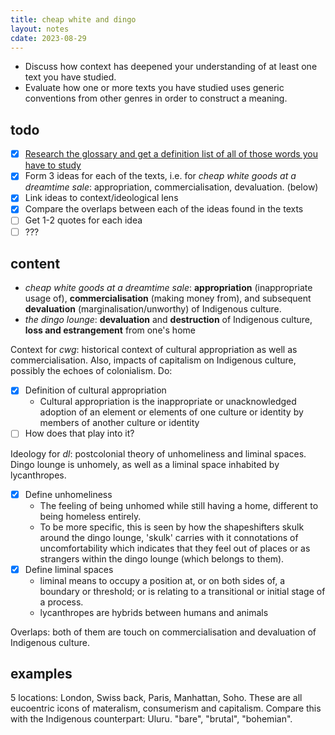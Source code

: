 ```yaml
---
title: cheap white and dingo
layout: notes
cdate: 2023-08-29
---
```


- Discuss how context has deepened your understanding of at least one text you have studied.
- Evaluate how one or more texts you have studied uses generic conventions from other genres in order to construct a meaning.

## todo

- [x] [Research the glossary and get a definition list of all of those words you have to study](/notes/glossary-literature)
- [x] Form 3 ideas for each of the texts, i.e. for *cheap white goods at a dreamtime sale*: appropriation, commercialisation, devaluation. (below)
- [x] Link ideas to context/ideological lens
- [x] Compare the overlaps between each of the ideas found in the texts
- [ ] Get 1-2 quotes for each idea
- [ ] ???

## content

- *cheap white goods at a dreamtime sale*: **appropriation** (inappropriate usage of), **commercialisation** (making money from), and subsequent **devaluation** (marginalisation/unworthy) of Indigenous culture.
- *the dingo lounge*: **devaluation** and **destruction** of Indigenous culture, **loss and estrangement** from one's home

Context for *cwg*: historical context of cultural appropriation as well as commercialisation. Also, impacts of capitalism on Indigenous culture, possibly the echoes of colonialism. Do:
- [x] Definition of cultural appropriation
    - Cultural appropriation is the inappropriate or unacknowledged adoption of an element or elements of one culture or identity by members of another culture or identity
- [ ] How does that play into it?

Ideology for *dl*: postcolonial theory of unhomeliness and liminal spaces. Dingo lounge is unhomely, as well as a liminal space inhabited by lycanthropes.
- [x] Define unhomeliness
    - The feeling of being unhomed while still having a home, different to being homeless entirely.
    - To be more specific, this is seen by how the shapeshifters skulk around the dingo lounge, 'skulk' carries with it connotations of uncomfortability which indicates that they feel out of places or as strangers within the dingo lounge (which belongs to them).
- [x] Define liminal spaces
    - liminal means to occupy a position at, or on both sides of, a boundary or threshold; or is relating to a transitional or initial stage of a process.
    - lycanthropes are hybrids between humans and animals

Overlaps: both of them are touch on commercialisation and devaluation of Indigenous culture.

## examples

5 locations: London, Swiss back, Paris, Manhattan, Soho. These are all eucoentric icons of materalism, consumerism and capitalism. Compare this with the Indigenous counterpart: Uluru. "bare", "brutal", "bohemian".
